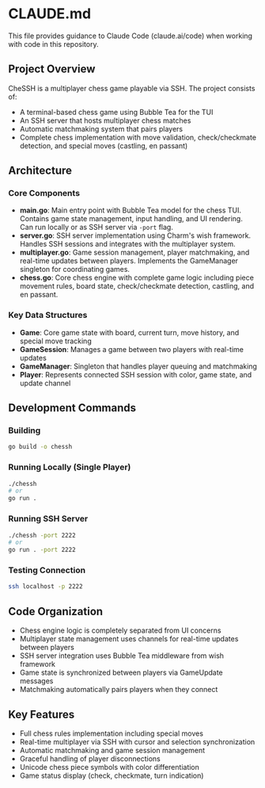 # CLAUDE.md

This file provides guidance to Claude Code (claude.ai/code) when working with code in this repository.

## Project Overview

CheSSH is a multiplayer chess game playable via SSH. The project consists of:
- A terminal-based chess game using Bubble Tea for the TUI
- An SSH server that hosts multiplayer chess matches 
- Automatic matchmaking system that pairs players
- Complete chess implementation with move validation, check/checkmate detection, and special moves (castling, en passant)

## Architecture

### Core Components

- **main.go**: Main entry point with Bubble Tea model for the chess TUI. Contains game state management, input handling, and UI rendering. Can run locally or as SSH server via `-port` flag.
- **server.go**: SSH server implementation using Charm's wish framework. Handles SSH sessions and integrates with the multiplayer system.
- **multiplayer.go**: Game session management, player matchmaking, and real-time updates between players. Implements the GameManager singleton for coordinating games.
- **chess.go**: Core chess engine with complete game logic including piece movement rules, board state, check/checkmate detection, castling, and en passant.

### Key Data Structures

- **Game**: Core game state with board, current turn, move history, and special move tracking
- **GameSession**: Manages a game between two players with real-time updates
- **GameManager**: Singleton that handles player queuing and matchmaking
- **Player**: Represents connected SSH session with color, game state, and update channel

## Development Commands

### Building
```bash
go build -o chessh
```

### Running Locally (Single Player)
```bash
./chessh
# or
go run .
```

### Running SSH Server
```bash
./chessh -port 2222
# or  
go run . -port 2222
```

### Testing Connection
```bash
ssh localhost -p 2222
```

## Code Organization

- Chess engine logic is completely separated from UI concerns
- Multiplayer state management uses channels for real-time updates between players
- SSH server integration uses Bubble Tea middleware from wish framework
- Game state is synchronized between players via GameUpdate messages
- Matchmaking automatically pairs players when they connect

## Key Features

- Full chess rules implementation including special moves
- Real-time multiplayer via SSH with cursor and selection synchronization
- Automatic matchmaking and game session management  
- Graceful handling of player disconnections
- Unicode chess piece symbols with color differentiation
- Game status display (check, checkmate, turn indication)
